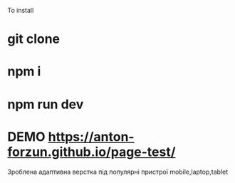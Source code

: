 To install
# git clone 
# npm i
# npm run dev

# DEMO https://anton-forzun.github.io/page-test/
Зроблена адаптивна верстка під популярні пристрої mobile,laptop,tablet
